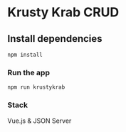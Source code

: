 # Krusty Krab CRUD

## Install dependencies
```
npm install
```

### Run the app
```
npm run krustykrab
```
### Stack
Vue.js & JSON Server
```
